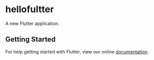 # hellofultter

A new Flutter application.

## Getting Started

For help getting started with Flutter, view our online
[documentation](https://flutter.io/).
